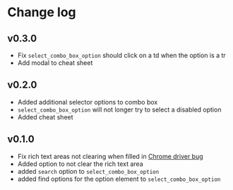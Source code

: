 # Change log

## v0.3.0

- Fix `select_combo_box_option` should click on a td when the option is a tr
- Add modal to cheat sheet

## v0.2.0

- Added additional selector options to combo box 
- `select_combo_box_option` will not longer try to select a disabled option
- Added cheat sheet

## v0.1.0

- Fix rich text areas not clearing when filled in [Chrome driver bug](https://bugs.chromium.org/p/chromedriver/issues/detail?id=3214&q=sendKeys&can=2)
- Added option to not clear the rich text area
- added `search` option to `select_combo_box_option`
- added find options for the option element to `select_combo_box_option`
